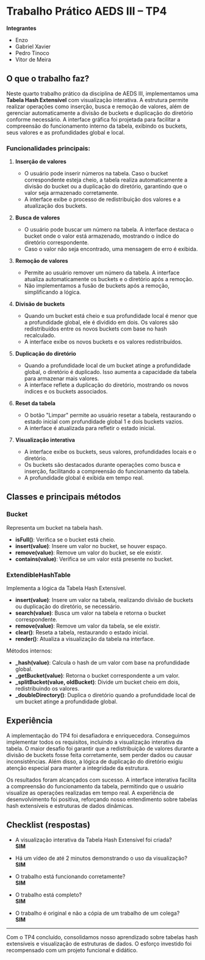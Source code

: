 # Trabalho Prático AEDS III – TP4

**Integrantes**  
- Enzo  
- Gabriel Xavier  
- Pedro Tinoco  
- Vitor de Meira  

## O que o trabalho faz?  
Neste quarto trabalho prático da disciplina de AEDS III, implementamos uma **Tabela Hash Extensível** com visualização interativa. A estrutura permite realizar operações como inserção, busca e remoção de valores, além de gerenciar automaticamente a divisão de buckets e duplicação do diretório conforme necessário. A interface gráfica foi projetada para facilitar a compreensão do funcionamento interno da tabela, exibindo os buckets, seus valores e as profundidades global e local.

### Funcionalidades principais:  
1. **Inserção de valores**  
   - O usuário pode inserir números na tabela. Caso o bucket correspondente esteja cheio, a tabela realiza automaticamente a divisão do bucket ou a duplicação do diretório, garantindo que o valor seja armazenado corretamente.  
   - A interface exibe o processo de redistribuição dos valores e a atualização dos buckets.

2. **Busca de valores**  
   - O usuário pode buscar um número na tabela. A interface destaca o bucket onde o valor está armazenado, mostrando o índice do diretório correspondente.  
   - Caso o valor não seja encontrado, uma mensagem de erro é exibida.

3. **Remoção de valores**  
   - Permite ao usuário remover um número da tabela. A interface atualiza automaticamente os buckets e o diretório após a remoção.  
   - Não implementamos a fusão de buckets após a remoção, simplificando a lógica.

4. **Divisão de buckets**  
   - Quando um bucket está cheio e sua profundidade local é menor que a profundidade global, ele é dividido em dois. Os valores são redistribuídos entre os novos buckets com base no hash recalculado.  
   - A interface exibe os novos buckets e os valores redistribuídos.

5. **Duplicação do diretório**  
   - Quando a profundidade local de um bucket atinge a profundidade global, o diretório é duplicado. Isso aumenta a capacidade da tabela para armazenar mais valores.  
   - A interface reflete a duplicação do diretório, mostrando os novos índices e os buckets associados.

6. **Reset da tabela**  
   - O botão "Limpar" permite ao usuário resetar a tabela, restaurando o estado inicial com profundidade global 1 e dois buckets vazios.  
   - A interface é atualizada para refletir o estado inicial.

7. **Visualização interativa**  
   - A interface exibe os buckets, seus valores, profundidades locais e o diretório.  
   - Os buckets são destacados durante operações como busca e inserção, facilitando a compreensão do funcionamento da tabela.  
   - A profundidade global é exibida em tempo real.

## Classes e principais métodos

### Bucket  
Representa um bucket na tabela hash.  
- **isFull()**: Verifica se o bucket está cheio.  
- **insert(value)**: Insere um valor no bucket, se houver espaço.  
- **remove(value)**: Remove um valor do bucket, se ele existir.  
- **contains(value)**: Verifica se um valor está presente no bucket.  

### ExtendibleHashTable  
Implementa a lógica da Tabela Hash Extensível.  
- **insert(value)**: Insere um valor na tabela, realizando divisão de buckets ou duplicação do diretório, se necessário.  
- **search(value)**: Busca um valor na tabela e retorna o bucket correspondente.  
- **remove(value)**: Remove um valor da tabela, se ele existir.  
- **clear()**: Reseta a tabela, restaurando o estado inicial.  
- **render()**: Atualiza a visualização da tabela na interface.  

Métodos internos:  
- **_hash(value)**: Calcula o hash de um valor com base na profundidade global.  
- **_getBucket(value)**: Retorna o bucket correspondente a um valor.  
- **_splitBucket(value, oldBucket)**: Divide um bucket cheio em dois, redistribuindo os valores.  
- **_doubleDirectory()**: Duplica o diretório quando a profundidade local de um bucket atinge a profundidade global.  

## Experiência  
A implementação do TP4 foi desafiadora e enriquecedora. Conseguimos implementar todos os requisitos, incluindo a visualização interativa da tabela. O maior desafio foi garantir que a redistribuição de valores durante a divisão de buckets fosse feita corretamente, sem perder dados ou causar inconsistências. Além disso, a lógica de duplicação do diretório exigiu atenção especial para manter a integridade da estrutura.

Os resultados foram alcançados com sucesso. A interface interativa facilita a compreensão do funcionamento da tabela, permitindo que o usuário visualize as operações realizadas em tempo real. A experiência de desenvolvimento foi positiva, reforçando nosso entendimento sobre tabelas hash extensíveis e estruturas de dados dinâmicas.

## Checklist (respostas)

- A visualização interativa da Tabela Hash Extensível foi criada?  
  **SIM**

- Há um vídeo de até 2 minutos demonstrando o uso da visualização?  
  **SIM**

- O trabalho está funcionando corretamente?  
  **SIM**

- O trabalho está completo?  
  **SIM**

- O trabalho é original e não a cópia de um trabalho de um colega?  
  **SIM**

---

Com o TP4 concluído, consolidamos nosso aprendizado sobre tabelas hash extensíveis e visualização de estruturas de dados. O esforço investido foi recompensado com um projeto funcional e didático.
